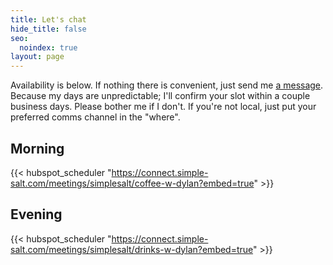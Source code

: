 ```yaml
---
title: Let's chat
hide_title: false
seo:
  noindex: true
layout: page
---
```

Availability is below. If nothing there is convenient, just send me [a message](/contact/). Because my days are unpredictable; I'll confirm your slot within a couple business days. Please bother me if I don't. If you're not local, just put your preferred comms channel in the "where".

## Morning

{{< hubspot_scheduler "https://connect.simple-salt.com/meetings/simplesalt/coffee-w-dylan?embed=true" >}}

## Evening

{{< hubspot_scheduler "https://connect.simple-salt.com/meetings/simplesalt/drinks-w-dylan?embed=true" >}}
